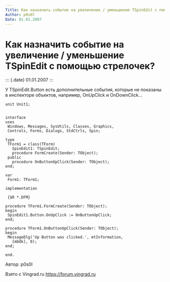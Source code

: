 ```yaml
---
Title: Как назначить событие на увеличение / уменьшение TSpinEdit с помощью стрелочек?
Author: p0s0l
Date: 01.01.2007
---
```



Как назначить событие на увеличение / уменьшение TSpinEdit с помощью стрелочек?
===============================================================================

::: {.date}
01.01.2007
:::

У TSpinEdit.Button есть дополнительные события, которые не показаны в
инспекторе объектов, например, OnUpClick и OnDownClick\...

    unit Unit1;

     
    interface
    uses
     Windows, Messages, SysUtils, Classes, Graphics, 
     Controls, Forms, Dialogs, StdCtrls, Spin;
     
    type
     TForm1 = class(TForm)
       SpinEdit1: TSpinEdit;
       procedure FormCreate(Sender: TObject);
     public
       procedure OnButtonUpClick(Sender: TObject);
    end;
     
    var
     Form1: TForm1;
     
    implementation
     
     {$R *.DFM}
     
    procedure TForm1.FormCreate(Sender: TObject);
    begin
     SpinEdit1.Button.OnUpClick := OnButtonUpClick;
    end;
     
    procedure TForm1.OnButtonUpClick(Sender: TObject);
    begin
     MessageDlg('Up Button was clicked.', mtInformation,
       [mbOk], 0);
    end;
     
    end.

Автор: p0s0l

Взято с Vingrad.ru <https://forum.vingrad.ru>
